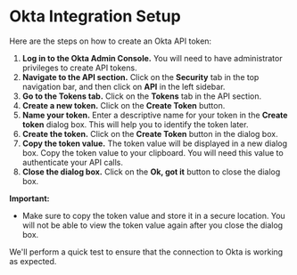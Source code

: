 # Okta Integration Setup

Here are the steps on how to create an Okta API token:

1. **Log in to the Okta Admin Console.** You will need to have administrator privileges to create API tokens.
2. **Navigate to the API section.** Click on the **Security** tab in the top navigation bar, and then click on **API** in the left sidebar.
3. **Go to the Tokens tab.** Click on the **Tokens** tab in the API section.
4. **Create a new token.** Click on the **Create Token** button.
5. **Name your token.** Enter a descriptive name for your token in the **Create token** dialog box. This will help you to identify the token later.
6. **Create the token.** Click on the **Create Token** button in the dialog box.
7. **Copy the token value.** The token value will be displayed in a new dialog box. Copy the token value to your clipboard. You will need this value to authenticate your API calls.
8. **Close the dialog box.** Click on the **Ok, got it** button to close the dialog box.

**Important:**

* Make sure to copy the token value and store it in a secure location. You will not be able to view the token value again after you close the dialog box.

We'll perform a quick test to ensure that the connection to Okta is working as expected.
